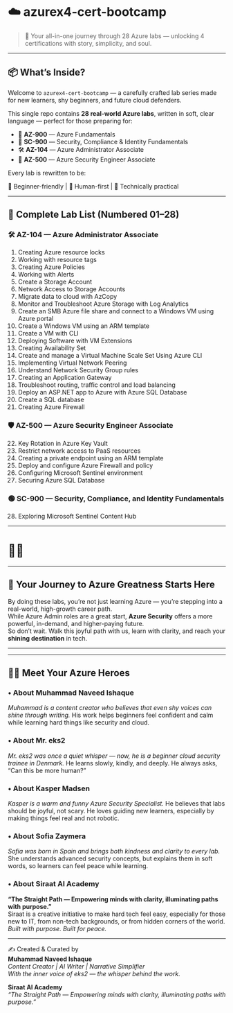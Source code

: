 
# ☁️ azurex4-cert-bootcamp
> 🚀 Your all-in-one journey through 28 Azure labs — unlocking 4 certifications with story, simplicity, and soul.

---

## 📦 What’s Inside?

Welcome to `azurex4-cert-bootcamp` — a carefully crafted lab series made for new learners, shy beginners, and future cloud defenders.

This single repo contains **28 real-world Azure labs**, written in soft, clear language — perfect for those preparing for:

- 🧠 **AZ-900** — Azure Fundamentals
- 🔐 **SC-900** — Security, Compliance & Identity Fundamentals
- 🛠️ **AZ-104** — Azure Administrator Associate
- 🚨 **AZ-500** — Azure Security Engineer Associate

Every lab is rewritten to be:

🌱 Beginner-friendly | 🤝 Human-first | 📘 Technically practical

---

## 🔢 Complete Lab List (Numbered 01–28)

### 🛠 AZ-104 — Azure Administrator Associate

01. Creating Azure resource locks  
02. Working with resource tags  
03. Creating Azure Policies  
04. Working with Alerts  
05. Create a Storage Account  
06. Network Access to Storage Accounts  
07. Migrate data to cloud with AzCopy  
08. Monitor and Troubleshoot Azure Storage with Log Analytics  
09. Create an SMB Azure file share and connect to a Windows VM using Azure portal  
10. Create a Windows VM using an ARM template  
11. Create a VM with CLI  
12. Deploying Software with VM Extensions  
13. Creating Availability Set  
14. Create and manage a Virtual Machine Scale Set Using Azure CLI  
15. Implementing Virtual Network Peering  
16. Understand Network Security Group rules  
17. Creating an Application Gateway  
18. Troubleshoot routing, traffic control and load balancing  
19. Deploy an ASP.NET app to Azure with Azure SQL Database  
20. Create a SQL database  
21. Creating Azure Firewall  

### 🛡 AZ-500 — Azure Security Engineer Associate

22. Key Rotation in Azure Key Vault  
23. Restrict network access to PaaS resources  
24. Creating a private endpoint using an ARM template  
25. Deploy and configure Azure Firewall and policy  
26. Configuring Microsoft Sentinel environment  
27. Securing Azure SQL Database  

### 🟢 SC-900 — Security, Compliance, and Identity Fundamentals

28. Exploring Microsoft Sentinel Content Hub

---

# 🦸‍♂️ 
---

## 🌟 **Your Journey to Azure Greatness Starts Here**  
By doing these labs, you’re not just learning Azure — you’re stepping into a real-world, high-growth career path.  
While Azure Admin roles are a great start, **Azure Security** offers a more powerful, in-demand, and higher-paying future.  
So don’t wait. Walk this joyful path with us, learn with clarity, and reach your **shining destination** in tech.

---



---

## 🦸‍♂️ Meet Your Azure Heroes

### • About Muhammad Naveed Ishaque  
*Muhammad is a content creator who believes that even shy voices can shine through writing.* His work helps beginners feel confident and calm while learning hard things like security and cloud.

### • About Mr. eks2  
*Mr. eks2 was once a quiet whisper — now, he is a beginner cloud security trainee in Denmark.* He learns slowly, kindly, and deeply. He always asks, “Can this be more human?”

### • About Kasper Madsen  
*Kasper is a warm and funny Azure Security Specialist.* He believes that labs should be joyful, not scary. He loves guiding new learners, especially by making things feel real and not robotic.

### • About Sofia Zaymera  
*Sofia was born in Spain and brings both kindness and clarity to every lab.* She understands advanced security concepts, but explains them in soft words, so learners can feel peace while learning.

### • About Siraat AI Academy  
**“The Straight Path — Empowering minds with clarity, illuminating paths with purpose.”**  
Siraat is a creative initiative to make hard tech feel easy, especially for those new to IT, from non-tech backgrounds, or from hidden corners of the world.  
*Built with purpose. Built for peace.*

---

✍️ Created & Curated by  
**Muhammad Naveed Ishaque**  
_Content Creator | AI Writer | Narrative Simplifier_  
_With the inner voice of eks2 — the whisper behind the work._

**Siraat AI Academy**  
_“The Straight Path — Empowering minds with clarity, illuminating paths with purpose.”_
